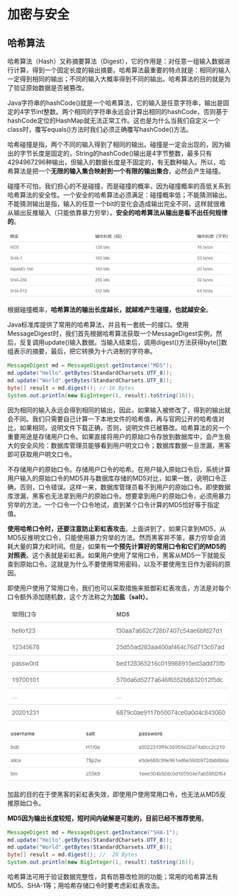 # 加密与安全

## 哈希算法

哈希算法（Hash）又称摘要算法（Digest），它的作用是：对任意一组输入数据进行计算，得到一个固定长度的输出摘要。哈希算法最重要的特点就是：相同的输入一定得到相同的输出；不同的输入大概率得到不同的输出。哈希算法的目的就是为了验证原始数据是否被篡改。

Java字符串的hashCode()就是一个哈希算法，它的输入是任意字符串，输出是固定的4字节int整数。两个相同的字符串永远会计算出相同的hashCode，否则基于hashCode定位的HashMap就无法正常工作。这也是为什么当我们自定义一个class时，覆写equals()方法时我们必须正确覆写hashCode()方法。

哈希碰撞是指，两个不同的输入得到了相同的输出。碰撞是一定会出现的，因为输出的字节长度是固定的，String的hashCode()输出是4字节整数，最多只有4294967296种输出，但输入的数据长度是不固定的，有无数种输入。所以，哈希算法是把一个**无限的输入集合映射到一个有限的输出集合**，必然会产生碰撞。

碰撞不可怕，我们担心的不是碰撞，而是碰撞的概率，因为碰撞概率的高低关系到哈希算法的安全性。一个安全的哈希算法必须满足：碰撞概率低；不能猜测输出。不能猜测输出是指，输入的任意一个bit的变化会造成输出完全不同，这样就很难从输出反推输入（只能依靠暴力穷举）。**安全的哈希算法从输出是看不出任何规律的**。

![哈希算法01](./image/哈希算法01.jpg)

根据碰撞概率，**哈希算法的输出长度越长，就越难产生碰撞，也就越安全**。

Java标准库提供了常用的哈希算法，并且有一套统一的接口。使用MessageDigest时，我们首先根据哈希算法获取一个MessageDigest实例，然后，反复调用update()输入数据。当输入结束后，调用digest()方法获得byte[]数组表示的摘要，最后，把它转换为十六进制的字符串。

```Java
MessageDigest md = MessageDigest.getInstance("MD5");
md.update("Hello".getBytes(StandardCharsets.UTF_8));
md.update("World".getBytes(StandardCharsets.UTF_8));
byte[] result = md.digest(); // 16 Bytes
System.out.println(new BigInteger(1, result).toString(16));
```

因为相同的输入永远会得到相同的输出，因此，如果输入被修改了，得到的输出就会不同。我们只需要自己计算一下本地文件的哈希值，再与官网公开的哈希值对比，如果相同，说明文件下载正确，否则，说明文件已被篡改。哈希算法的另一个重要用途是存储用户口令。如果直接将用户的原始口令存放到数据库中，会产生极大的安全风险：数据库管理员能够看到用户明文口令；数据库数据一旦泄漏，黑客即可获取用户明文口令。

不存储用户的原始口令。存储用户口令的哈希。在用户输入原始口令后，系统计算用户输入的原始口令的MD5并与数据库存储的MD5对比，如果一致，说明口令正确，否则，口令错误。这样一来，数据库管理员看不到用户的原始口令。即使数据库泄漏，黑客也无法拿到用户的原始口令。想要拿到用户的原始口令，必须用暴力穷举的方法，一个口令一个口令地试，直到某个口令计算的MD5恰好等于指定值。

**使用哈希口令时，还要注意防止彩虹表攻击**。上面讲到了，如果只拿到MD5，从MD5反推明文口令，只能使用暴力穷举的方法。然而黑客并不笨，暴力穷举会消耗大量的算力和时间。但是，如果有**一个预先计算好的常用口令和它们的MD5的对照表**。这个表就是彩虹表。如果用户使用了常用口令，黑客从MD5一下就能反查到原始口令。这就是为什么不要使用常用密码，以及不要使用生日作为密码的原因。

即使用户使用了常用口令，我们也可以采取措施来抵御彩虹表攻击，方法是对每个口令额外添加随机数，这个方法称之为**加盐（salt）**。

![哈希算法02](./image/哈希算法02.jpg)

![哈希算法03](./image/哈希算法03.jpg)

加盐的目的在于使黑客的彩虹表失效，即使用户使用常用口令，也无法从MD5反推原始口令。

**MD5因为输出长度较短，短时间内破解是可能的，目前已经不推荐使用**。

```Java
MessageDigest md = MessageDigest.getInstance("SHA-1");
md.update("Hello".getBytes(StandardCharsets.UTF_8));
md.update("World".getBytes(StandardCharsets.UTF_8));
byte[] result = md.digest(); //  20 Bytes
System.out.println(new BigInteger(1, result).toString(16));
```

哈希算法可用于验证数据完整性，具有防篡改检测的功能；常用的哈希算法有MD5、SHA-1等；用哈希存储口令时要考虑彩虹表攻击。
